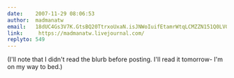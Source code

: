 ```yaml
---
date:    2007-11-29 08:06:53
author:  madmanatw
email:   18dUC4Gs3V7K.GtsBQ20TtrxoUxaN.isJNWoIuifEtamrWtqLCMZZN151Q0LVGwQ==
link:     https://madmanatw.livejournal.com/
replyto: 549
---
```


(I'll note that I didn't read the blurb before posting. I'll read it
tomorrow- I'm on my way to bed.)
